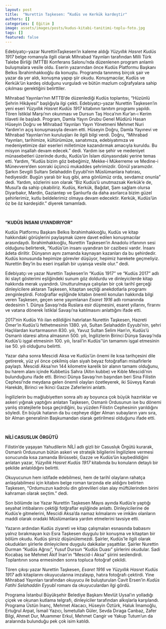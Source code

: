 ```yaml
---
layout: post
title:  "Nurettin Taşkesen: “Kudüs ve Kerkük kardeştir"
authors: []
categories: [ Eğitim ]
image: assets/images/posts/kudus-kitabi-tanitimi-toplu-foto.jpg
tags: []
featured: false
---
```

Edebiyatçı-yazar NurettinTaşkesen’in kaleme aldığı _Yüzyıllık Hasret Kudüs 1917_ belge romanıyla ilgili olarak Mihrabad Yayınları tarafından Milli Türk  Talebe Birliği (MTTB) Konferans Salonu’nda düzenlenen program anlamlı buluşmalara vesile oldu. Eserin yazarından önce Kudüs Platformu Başkanı Belkıs İbrahimhakkıoğlu da konuştu. Programda tanınmış birçok şair ve yazar da yer aldı, konuşma yapıp şiir okudu. Konuşmacılar, Kudüs ve Kerkük’ün kardeş olduğunu vurguladı ve bütün mazlum coğrafyalara sahip çıkılması gerektiğini belirttiler.

Mihrabad Yayınları’nın MTTB’de düzenlediği Kudüs toplantısı, “Hüzünlü Şehrin Hikâyesi” başlığıyla ilgi çekti. Edebiyatçı-yazar Nurettin Taşkesen’in yeni eseri _Yüzyıllık Hasret Kudüs 1917_ kitabının tanıtım programı yapıldı. Tören İstiklal Marşı’nın okunması ve Dursun Taş Hoca’nın Kur’an-ı Kerim tilaveti ile başladı. Program, Damla Yayın Grubu Genel Müdürü Hasan Hüseyin Doğru ve Mihrabad Yayınları Yayın Yönetmeni Mehmet Nuri Yardım’ın açış konuşmasıyla devam etti. Hüseyin Doğru, Damla Yayınevi ve Mihrabad Yayınları’nın kuruluşları ile ilgili bilgi verdi. Doğru, “Mihrabad Yayınları, tarihimize, kültürümüze, sanatımıza, edebiyatımıza ve medeniyetimize dair eserleri milletimize kazandırmak amacıyla kuruldu. Bu misyon inşallah devam edecek.” dedi. Yardım ise şehir ve medeniyet münasebetleri üzerinde durdu, Kudüs’ün İslam dünyasındaki yerine temas etti. Yardım, “Kudüs bizim göz bebeğimiz, Mekke-i Mükerreme ve Medine-i Münevvere’den sonraki üçüncü mukaddes şehrimizdir. Gönül yaramızdır. Şarkın Sevgili Sultanı Selahaddin Eyyubî’nin Müslümanlara hatırası, hediyesidir. Bugün yaralı bir kuş gibi, ama gönlümüz orda, sevdamız onunla” dedi. Yardım, sözlerini son olarak “Biz Kudüs’ü unutmazsak Kerkük’e de, Musul’a da sahip çıkabiliriz. Kudüs, Kerkük, Bağdat, Şam sağlam olursa Diyarbakır, Mardin, Gaziantep ve Şanlıurfa da daha asırlarca bizim güzel şehirlerimiz, kutlu beldelerimiz olmaya devam edecektir. Kerkük, Kudüs’ün öz be öz kardeşidir.” diyerek tamamladı.

&nbsp;

**“KUDÜS İNSANI UYANDIRIYOR”**

Kudüs Platformu Başkanı Belkıs İbrahimhakkıoğlu, Kudüs ve kitap hakkındaki görüşlerini paylaşmak üzere davet edilen konuşmacılar arasındaydı. İbrahimhakkıoğlu, Nurettin Taşkesen’in Anadolu irfanının sesi olduğunu belirterek, “Kudüs’ün insanı uyandıran bir cazibesi vardır. İnsanı âdeta diriltir. Dünyanın aynı zamanda kaynayan kazanları da bu şehirdedir. Kudüs konusunda hepimize görevler düşüyor, hepimiz harekete geçmeliyiz. Nurettin Bey’in bu eseri inşallah bir uyanışa vesile olur.” dedi.

Edebiyatçı ve yazar Nurettin Taşkesen’in “Kudüs 1917” ve “Kudüs 2017” adlı iki slayt gösterimi eşliğindeki sunum göz doldurdu ve dinleyicilerde kitap hakkında merak uyandırdı. Unutturulmaya çalışılan bir çok tarihî gerçeği dinleyicilere aktaran Taşkesen, kitaptan seçtiği anekdotlarla programı zenginleştirdi. Fotoğraflar eşliğinde kitabın önemli konuları hakkında bilgi veren Taşkesen, geçen sene yayımlanan _Esaret 1916_ adlı romanında dedesinin 1. Dünya Savaşı&#8217;nda Ruslara esir düşmesini, esaret yıllarını, firarını ve vatana dönerek İstiklal Savaşı&#8217;na katılmasını anlattığını ifade etti.

2017’nin Kudüs Yılı ilan edildiğini hatırlatan Nurettin Taşkesen, Hazreti Ömer’in Kudüs’ü fethetmesinin 1380. yılı, Sultan Selahaddin Eyyubi’nin, şehri Haçlılardan kurtarmasının 830. yılı, Yavuz Sultan Selim Han’ın, Kudüs’ü Osmanlı idaresi altına almasının 500. yılı, İngilizlerin Birinci Dünya Savaşı’nda Kudüs’ü işgal etmesinin 100. yılı, İsrail’in Kudüs’&#8217;ün tamamını işgal etmesinin ise 50. yılı olduğunu belirtti.

Yazar daha sonra Mescidi Aksa ve Kudüs&#8217;ün önemi ile kısa tarihçesini dile getirerek, yüz yıl önce çekilmiş olan siyah beyaz fotoğrafları misafirlerle paylaştı. Mescidi Aksa&#8217;nın 144 kilometre karelik bir alanın tamamı olduğunu, bu harem alanı içinde Kubbetüs Sahra (Altın kubbe) ve Kıble Mescidi&#8217;nin bulunduğunu ifade etti. Birinci Dünya Savaşı’nın başından beri Sina Filistin Cephesi&#8217;nde meydana gelen önemli olayları özetleyerek, iki Süveyş Kanalı Harekâtı, Birinci ve İkinci Gazze Zaferlerini anlattı.

İngilizlerin bu mağlubiyetten sonra altı ay boyunca çok büyük hazırlıklar ve askeri yığınak yaptığını anlatan Taşkesen, Osmanlı Ordusunun ise bu dönemi yanlış stratejilerle boşa geçirdiğini, bu yüzden Filistin Cephesinin yarıldığını söyledi. En büyük hatanın da bu cepheye diğer Alman subayların yanı sıra, bir Alman generalinin Başkumandan olarak getirilmesi olduğunu ifade etti.

&nbsp;

**NİLİ CASUSLUK ÖRGÜTÜ**

Filistin&#8217;de yaşayan Yahudilerin NİLİ adlı gizli bir Casusluk Örgütü kurarak, Osmanlı Ordusunun bütün askeri ve stratejik bilgilerini İngilizlere vermesi sonucunda kısa zamanda Birüssebi, Gazze ve Kudüs&#8217;ün kaybedildiğini anlatan yazar, _Yüzyıllık Hasret Kudüs 1917_ kitabında bu konuların detaylı bir şekilde anlatıldığını belirtti.

Okuyucunun hem istifade edebilmesi, hem de tarihî olayların rahatça anlaşılabilmesi için kitabını belge roman tarzında ele aldığını belirten Taşkesen, “Ordumuzun kadrolu din görevlileri olan alay müftülerinden birini kahraman olarak seçtim.” dedi.

Son bölümde ise Yazar Nurettin Taşkesen Mayıs ayında Kudüs’e yaptığı seyahat intibalarını çektiği fotğraflar eşliğinde anlattı. Dinleyicilerine de Kudüs’e gitmelerini, Mescidi Aksa’da namaz kılmalarını ve imkânı olanların maddi olarak oradaki Müslümanlara yardım etmelerini tavsiye etti.

Yazarın ardından Kudüs ziyareti ve kitap çalışmaları esnasında babasını yalnız bırakmayan kızı Esra Taşkesen duygulu bir konuşma ve kitaptan bir bölüm okudu. Kudüs şiirsiz düşünülemezdi. Şairler, Kudüs’le ilgili olarak okudukları şiirlerle dinleyicilere duygulu dakikalar yaşattılar. Şairler Nurettin Durman “Kudüs Ağrısı”, Yusuf Dursun “Kudüs Duası” şiirlerini okudular. Sadi Kocabaş ise Mehmet Âkif İnan’ın “Mescid-i Aksa” şiirini seslendirdi. Toplantının sona ermesinden sonra topluca fotoğraf çekildi.

Tören çıkışı yazar Nurettin Taşkesen, _Esaret 1916_ ve _Yüzyıllık Hasret Kudüs 1917_ adlı kitaplarını okuyucularına imzalayıp, hatıra fotoğrafı çektirdi. Yine Mihrabad Yayınları tarafından okuyucu ile buluşturulan Cavit Ersen’in _Kudüs Fatihi Selahaddin Eyyubî_ romanı da okuyuculardan ilgi gördü.

Programa İstanbul Büyükşehir Belediye Başkanı Mevlüt Uysal’ın yolladığı çiçek ve okunan kutlama telgrafı, dinleyiciler tarafından alkışlarla karşılandı. Programa Üstün İnanç, Mehmet Alacacı, Hüseyin Öztürk, Haluk İmamoğlu, Ertuğrul Arpat, İsmail Yazıcı, İsmetullah Güler, Sevda Dıraga Canbaz, Zafer Bilgi, Ahmet Dur, Muammer Erkul, Mehmet Cangir ve Yakup Tutum’un da aralarında bulunduğu pek çok isim katıldı.